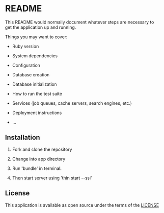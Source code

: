 # README

This README would normally document whatever steps are necessary to get the
application up and running.

Things you may want to cover:

* Ruby version

* System dependencies

* Configuration

* Database creation

* Database initialization

* How to run the test suite

* Services (job queues, cache servers, search engines, etc.)

* Deployment instructions

* ...

## Installation

1. Fork and clone the repository

2. Change into app directory

3. Run 'bundle' in terminal.

4. Then start server using 'thin start --ssl'

## License

This application is available as open source under the terms of the
        <a href="macro_tracker/LICENSE.md">LICENSE</a>
